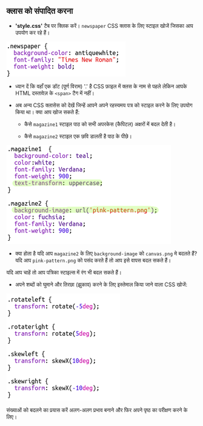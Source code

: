 ## क्लास को संपादित करना

+ **'style.css'** टैब पर क्लिक करें। `newspaper` CSS क्लास के लिए स्टाइल खोजें जिसका आप उपयोग कर रहे हैं।

![स्क्रीनशॉट](images/letter-newspaper.png)

+ ध्यान दें कि वहाँ एक डॉट (पूर्ण विराम) '.' है CSS फ़ाइल में क्लस​ के नाम से पहले लेकिन आपके HTML दस्तावेज़ के `<span>` टैग में नहीं।

+ अब अन्य CSS क्लासेस​ को देखें जिन्हें आपने अपने रहस्यमय पत्र को स्टाइल करने के लिए उपयोग किया था। क्या आप​ खोज सकते हैं:
    
    + कैसे `magazine1` स्टाइल पाठ को सभी अपरकेस (कैपिटल) अक्षरों में बदल देती है।
    
    + कैसे `magazine2` स्टाइल एक छवि डालती है पाठ के पीछे।

![स्क्रीनशॉट](images/letter-magazines.png)

+ क्या होता है यदि आप `magazine2` के लिए `background-image` को `canvas.png` मे बदलते हैं? यदि आप `pink-pattern.png` को पसंद करते हैं तो आप इसे वापस बदल सकते हैं। 

यदि आप चाहें तो आप पत्रिका स्टाइल्स​ में रंग भी बदल सकते हैं।

+ अपने शब्दों को घुमाने और तिरछा (झुकाव) करने के लिए इस्तेमाल किया जाने वाला CSS खोजें:

![स्क्रीनशॉट](images/letter-rotate-skew.png)

संख्याओं को बदलने का प्रयास करें अलग-अलग प्रभाव बनाने और फिर अपने पृष्ठ का परीक्षण करने के लिए।